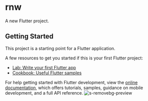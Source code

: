 # rnw

A new Flutter project.

## Getting Started

This project is a starting point for a Flutter application.

A few resources to get you started if this is your first Flutter project:

- [Lab: Write your first Flutter app](https://docs.flutter.dev/get-started/codelab)
- [Cookbook: Useful Flutter samples](https://docs.flutter.dev/cookbook)

For help getting started with Flutter development, view the
[online documentation](https://docs.flutter.dev/), which offers tutorials,
samples, guidance on mobile development, and a full API reference.
![s-removebg-preview](https://github.com/Shalu6634/rnw/assets/149373622/e86c6e49-4250-42a8-85d1-e05e65afb593)
